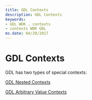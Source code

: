 ```yaml
---
title: GDL Contexts
description: GDL Contexts
keywords:
- GDL WDK , contexts
- contexts WDK GDL
ms.date: 04/20/2017
---
```


# GDL Contexts


GDL has two types of special contexts:

[GDL Nested Contexts](gdl-nested-contexts.md)

[GDL Arbitrary Value Contexts](gdl-arbitrary-value-contexts.md)

 

 




